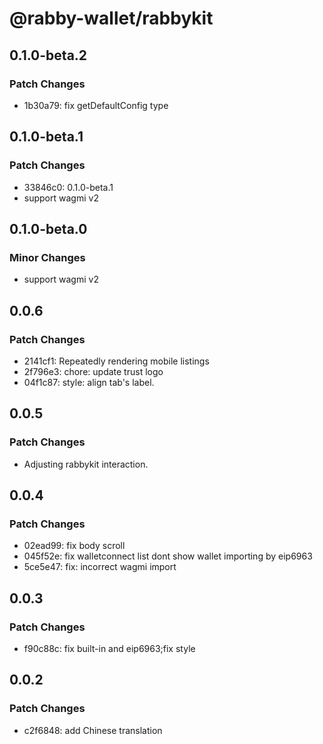 # @rabby-wallet/rabbykit

## 0.1.0-beta.2

### Patch Changes

- 1b30a79: fix getDefaultConfig type

## 0.1.0-beta.1

### Patch Changes

- 33846c0: 0.1.0-beta.1
- support wagmi v2

## 0.1.0-beta.0

### Minor Changes

- support wagmi v2

## 0.0.6

### Patch Changes

- 2141cf1: Repeatedly rendering mobile listings
- 2f796e3: chore: update trust logo
- 04f1c87: style: align tab's label.

## 0.0.5

### Patch Changes

- Adjusting rabbykit interaction.

## 0.0.4

### Patch Changes

- 02ead99: fix body scroll
- 045f52e: fix walletconnect list dont show wallet importing by eip6963
- 5ce5e47: fix: incorrect wagmi import

## 0.0.3

### Patch Changes

- f90c88c: fix built-in and eip6963;fix style

## 0.0.2

### Patch Changes

- c2f6848: add Chinese translation

